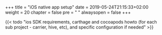 +++
title = "iOS native app setup"
date = 2019-05-24T21:15:33+02:00
weight = 20
chapter = false
pre = "<i class='fa ela-page'></i> "
alwaysopen = false
+++ 

{{< todo "ios SDK requirements, carthage and cocoapods howto (for each sub project - carrier, hive, etc), and specific configuration if needed" >}}